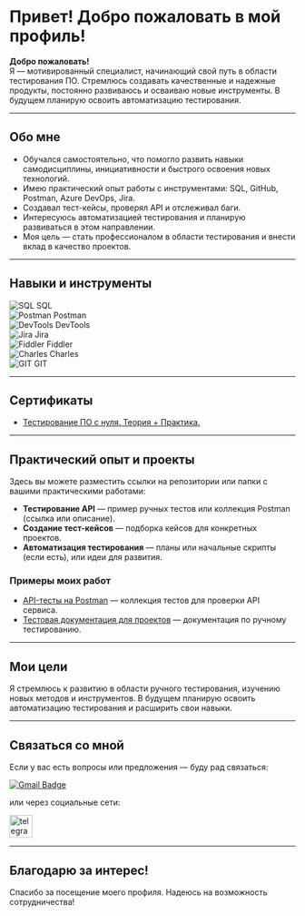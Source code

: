 # Привет! Добро пожаловать в мой профиль!

**Добро пожаловать!**  
Я — мотивированный специалист, начинающий свой путь в области тестирования ПО. Стремлюсь создавать качественные и надежные продукты, постоянно развиваюсь и осваиваю новые инструменты. В будущем планирую освоить автоматизацию тестирования.

---

## Обо мне

- Обучался самостоятельно, что помогло развить навыки самодисциплины, инициативности и быстрого освоения новых технологий.  
- Имею практический опыт работы с инструментами: SQL, GitHub, Postman, Azure DevOps, Jira.  
- Создавал тест-кейсы, проверял API и отслеживал баги.  
- Интересуюсь автоматизацией тестирования и планирую развиваться в этом направлении.  
- Моя цель — стать профессионалом в области тестирования и внести вклад в качество проектов.

---

## Навыки и инструменты

![SQL](https://img.shields.io/badge/-SQL-ffffff?style=for-the-badge&logo=mysql&logoColor=4479A1)  SQL  
![Postman](https://img.shields.io/badge/-Postman-ffffff?style=for-the-badge&logo=postman&logoColor=FF6C37)  Postman  
![DevTools](https://img.shields.io/badge/-DevTools-ffffff?style=for-the-badge&logo=googlechrome&logoColor=4285F4)  DevTools  
![Jira](https://img.shields.io/badge/-Jira-ffffff?style=for-the-badge&logo=jira&logoColor=0052CC)  Jira  
![Fiddler](https://img.shields.io/badge/-Fiddler-ffffff?style=for-the-badge&logo=fiddler&logoColor=FF6600)  Fiddler  
![Charles](https://img.shields.io/badge/-Charles%20Proxy-ffffff?style=for-the-badge)  Charles  
![GIT](https://img.shields.io/badge/-GIT-ffffff?style=for-the-badge&logo=git&logoColor=F05032)  GIT

---

## Сертификаты

- [Тестирование ПО с нуля. Теория + Практика.](https://stepik.org/cert/2836210)

---

## Практический опыт и проекты

Здесь вы можете разместить ссылки на репозитории или папки с вашими практическими работами:

- **Тестирование API** — пример ручных тестов или коллекция Postman (ссылка или описание).  
- **Создание тест-кейсов** — подборка кейсов для конкретных проектов.  
- **Автоматизация тестирования** — планы или начальные скрипты (если есть), или идеи для развития.

### Примеры моих работ

- [API-тесты на Postman](https://github.com/C3U3/C3U3/tree/5fee5421903f6f40460fb14ae93814f05ff2083e/API_Postman) — коллекция тестов для проверки API сервиса.  
- [Тестовая документация для проектов](https://github.com/C3U3/C3U3/tree/66b363a87a9c9c9a46d3d5dd6b7195517b1cd3c8/TestDocs) — документация по ручному тестированию.

---

## Мои цели

Я стремлюсь к развитию в области ручного тестирования, изучению новых методов и инструментов. В будущем планирую освоить автоматизацию тестирования и расширить свои навыки.

---

## Связаться со мной

Если у вас есть вопросы или предложения — буду рад связаться:

[![Gmail Badge](https://img.shields.io/badge/-Gmail-red?style=flat&logo=Gmail&logoColor=white)](mailto:skymowan@gmail.com)

или через социальные сети:

<div id="badges">
  <a href="https://t.me/C3R_U3D" target="_blank">
    <img src="https://cdn-icons-png.flaticon.com/512/2111/2111646.png" width="40" height="40" alt="telegram" />
  </a>
</div>

---

## Благодарю за интерес!

Спасибо за посещение моего профиля. Надеюсь на возможность сотрудничества!